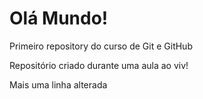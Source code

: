 # Olá Mundo!
 Primeiro repository do curso de Git e GitHub

 Repositório criado durante uma aula ao viv!

Mais uma linha alterada

